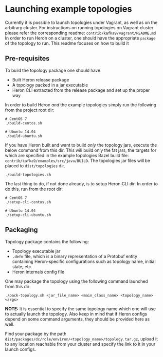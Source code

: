 # Launching example topologies

Currently it is possible to launch topologies under Vagrant, as well as on the arbitrary cluster. For instructions on 
running topologies on Vagrant cluster please refer the corresponding readme: `contrib/kafka9/vagrant/README.md`
In order to run Heron on a cluster, one should have the appropriate `package` of the topology to run. This readme 
focuses on how to build it 

## Pre-requisites

To build the topology package one should have:

- Built Heron release package
- A topology packed in a jar executable
- Heron CLI extracted from the release package and set up the proper way

In order to build Heron *and* the example topologies simply run the following from the project root dir:
 
```
# CentOS 7
./build-centos.sh

# Ubuntu 14.04
./build-ubuntu.sh
```

If you have Heron built and want to build *only* the topology jars, execute the below command from this dir. This will
build only the fat jars, the targets for which are specified in the example topologies Bazel build file: 
`contrib/kafka9/examples/src/java/BUILD`. The topologies jar files will be placed to `dist/topologies` dir.

```
./build-topologies.sh
```

The last thing to do, if not done already, is to setup Heron CLI dir. In order to do this, run from the root dir:

```
# CentOS 7
./setup-cli-centos.sh

# Ubuntu 14.04
./setup-cli-ubuntu.sh
```

## Packaging

Topology package contains the following:

- Topology executable jar
- `.defn` file, which is a binary representation of a Protobuf entity containing Heron-specific configurations such as 
topology name, initial state, etc.
- Heron internals config file

One may package the topology using the following command launched from this dir:

```
./pack-topology.sh <jar_file_name> <main_class_name> <topology_name> <args>
```

**NOTE:** It is essential to specify the same topology name which one will use to actually launch the topology. Also
keep in mind that if Heron configs depend on some command arguments, they should be provided here as well.

Find your package by the path `dist/packages/dc/role/environ/<topology_name>/topology.tar.gz`, upload it to any location
 reachable from your cluster and specify the link to it in your launch configs.